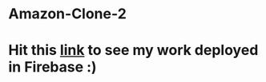 # Amazon-Clone-2
# Hit this [link](https://netflix-clone-b369c.web.app/) to see my work deployed in Firebase :)
